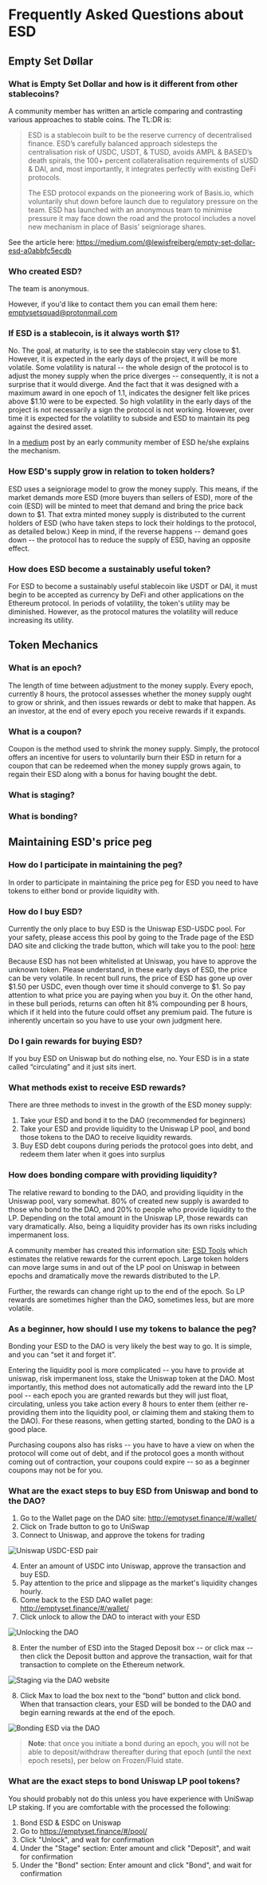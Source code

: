 # Frequently Asked Questions about ESD

## Empty Set Døllar

### What is Empty Set Dollar and how is it different from other stablecoins?

A community member has written an article comparing and contrasting various approaches to stable coins. The TL:DR is:

> ESD is a stablecoin built to be the reserve currency of decentralised finance. ESD’s carefully balanced approach sidesteps the centralisation risk of USDC, USDT, & TUSD, avoids AMPL & BASED’s death spirals, the 100+ percent collateralisation requirements of sUSD & DAI, and, most importantly, it integrates perfectly with existing DeFi protocols.
>
> The ESD protocol expands on the pioneering work of Basis.io, which voluntarily shut down before launch due to regulatory pressure on the team. ESD has launched with an anonymous team to minimise pressure it may face down the road and the protocol includes a novel new mechanism in place of Basis’ seigniorage shares.

See the article here: https://medium.com/@lewisfreiberg/empty-set-dollar-esd-a0abbfc5ecdb

### Who created ESD?

The team is anonymous. 

However, if you'd like to contact them you can email them here: emptysetsquad@protonmail.com

### If ESD is a stablecoin, is it always worth $1?


No. The goal, at maturity, is to see the stablecoin stay very close to \$1.  However, it is expected in the early days of the project, it will be more volatile. Some volatility is natural -- the whole design of the protocol is to adjust the money supply when the price diverges -- consequently, it is not a surprise that it would diverge. And the fact that it was designed with a maximum award in one epoch of 1.1, indicates the designer felt like prices above $1.10 were to be expected.  So high volatility in the early days of the project is not necessarily a sign the protocol is not working.  However, over time it is expected for the volatility to subside and ESD to maintain its peg against the desired asset.

In a [medium](https://medium.com/@0xans/ess-a-brief-intro-towards-novel-elastic-stablecoin-implementation-607e86654a9f) post by an early community member of ESD he/she explains the mechanism.

### How ESD's supply grow in relation to token holders? 

ESD uses a seigniorage model to grow the money supply. This means, if the market demands more ESD (more buyers than sellers of ESD), more of the coin (ESD) will be minted to meet that demand and bring the price back down to $1.  That extra minted money supply is distributed to the current holders of ESD (who have taken steps to lock their holdings to the protocol, as detailed below.)  Keep in mind, if the reverse happens -- demand goes down -- the protocol has to reduce the supply of ESD, having an opposite effect.

### How does ESD become a sustainably useful token?

For ESD to become a sustainably useful stablecoin like USDT or DAI, it must begin to be accepted as currency by DeFi and other applications on the Ethereum protocol. In periods of volatility, the token's utility may be diminished. However, as the protocol matures the volatility will reduce increasing its utility. 

## Token Mechanics

### What is an epoch?

The length of time between adjustment to the money supply. Every epoch, currently 8 hours, the protocol assesses whether the money supply ought to grow or shrink, and then issues rewards or debt to make that happen. As an investor, at the end of every epoch you receive rewards if it expands.

### What is a coupon?

Coupon is the method used to shrink the money supply. Simply, the protocol offers an incentive for users to voluntarily burn their ESD in return for a coupon that can be redeemed when the money supply grows again, to regain their ESD along with a bonus for having bought the debt.

### What is staging?

### What is bonding?

## Maintaining ESD's price peg

### How do I participate in maintaining the peg?

In order to participate in maintaining the price peg for ESD you need to have tokens to either bond or provide liquidity with. 

### How do I buy ESD?

Currently the only place to buy ESD is the Uniswap ESD-USDC pool. For your safety, please access this pool by going to the Trade page of the ESD DAO site and clicking the trade button, which will take you to the pool: [here](https://emptyset.finance/#/trade/)

Because ESD has not been whitelisted at Uniswap, you have to approve the unknown token. Please understand, in these early days of ESD, the price can be very volatile. In recent bull runs, the price of ESD has gone up over \$1.50 per USDC, even though over time it should converge to $1. So pay attention to what price you are paying when you buy it. On the other hand, in these bull periods, returns can often hit 8% compounding per 8 hours, which if it held into the future could offset any premium paid. The future is inherently uncertain so you have to use your own judgment here.

### Do I gain rewards for buying ESD?

If you buy ESD on Uniswap but do nothing else, no. Your ESD is in a state called “circulating” and it just sits inert.

### What methods exist to receive ESD rewards?

There are three methods to invest in the growth of the ESD money supply:

1. Take your ESD and bond it to the DAO (recommended for beginners)
2. Take your ESD and provide liquidity to the Uniswap LP pool, and bond those tokens to the DAO to receive liquidity rewards. 
3. Buy ESD debt coupons during periods the protocol goes into debt, and redeem them later when it goes into surplus

### How does bonding compare with providing liquidity?

The relative reward to bonding to the DAO, and providing liquidity in the Uniswap pool, vary somewhat. 80% of created new supply is awarded to those who bond to the DAO, and 20% to people who provide liquidity to the LP. Depending on the total amount in the Uniswap LP, those rewards can vary dramatically. Also, being a liquidity provider has its own risks including impermanent loss. 

A community member has created this information site: [ESD Tools](https://esd.tools/) which estimates the relative rewards  for the current epoch. Large token holders can move large sums in and out of the LP pool on Uniswap in between epochs and dramatically move the rewards distributed to the LP. 

Further, the rewards can change right up to the end of the epoch. So LP rewards are sometimes higher than the DAO, sometimes less, but are more volatile.

### As a beginner, how should I use my tokens to balance the peg?

Bonding your ESD to the DAO is very likely the best way to go. It is simple, and you can “set it and forget it”.

Entering the liquidity pool is more complicated -- you have to provide at uniswap, risk impermanent loss, stake the Uniswap token at the DAO. Most importantly, this method does not automatically add the reward into the LP pool -- each epoch you are granted rewards but they will just float, circulating, unless you take action every 8 hours to enter them (either re-providing them into the liquidity pool, or claiming them and staking them to the DAO). For these reasons, when getting started, bonding to the DAO is a good place.

Purchasing coupons also has risks -- you have to have a view on when the protocol will come out of debt, and if the protocol goes a month without coming out of contraction, your coupons could expire  -- so as a beginner coupons may not be for you.

### What are the exact steps to buy ESD from Uniswap and bond to the DAO?

1. Go to the Wallet page on the DAO site:  http://emptyset.finance/#/wallet/ 
2. Click on Trade button to go to UniSwap
3. Connect to Uniswap, and approve the tokens for trading

![Uniswap USDC-ESD pair](_media/uniswap-usdcesd.png)

4. Enter an amount of USDC into Uniswap, approve the transaction and buy ESD. 
5. Pay attention to the price and slippage as the market's liquidity changes hourly.
6. Come back to the ESD DAO wallet page: http://emptyset.finance/#/wallet/
7. Click unlock to allow the DAO to interact with your ESD

![Unlocking the DAO](_media/empty-dao.png)

8. Enter the number of ESD into the Staged Deposit box -- or click max -- then click the Deposit button and approve the transaction, wait for that transaction to complete on the Ethereum network.

![Staging via the DAO website](_media/stage.png)

8. Click Max to load the box next to the “bond” button and click bond. When that transaction clears, your ESD will be bonded to the DAO and begin earning rewards at the end of the epoch. 

![Bonding ESD via the DAO](_media/bond.png)

>  **Note**: that once you initiate a bond during an epoch, you will not be able to deposit/withdraw thereafter during that epoch (until the next epoch resets), per below on Frozen/Fluid state.

### What are the exact steps to bond Uniswap LP pool tokens?

You should probably not do this unless you have experience with UniSwap LP staking. If you are comfortable with the processed the following:

1. Bond ESD & ESDC on Uniswap
2. Go to https://emptyset.finance/#/pool/
3. Click "Unlock", and wait for confirmation
4. Under the "Stage" section: Enter amount and click "Deposit", and wait for confirmation
5. Under the "Bond" section: Enter amount and click "Bond", and wait for confirmation

